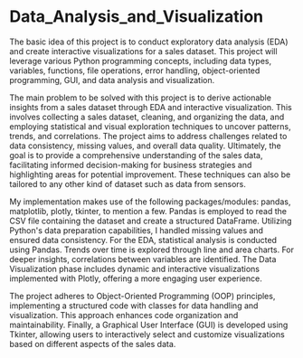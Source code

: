 # Data_Analysis_and_Visualization
The basic idea of this project is to conduct exploratory data analysis (EDA) and create interactive visualizations for a sales dataset. This project will leverage various Python programming concepts, including data types, variables, functions, file operations, error handling, object-oriented programming, GUI, and data analysis and visualization.

The main problem to be solved with this project is to derive actionable insights from a sales dataset through EDA and interactive visualization. This involves collecting a sales dataset, cleaning, and organizing the data, and employing statistical and visual exploration techniques to uncover patterns, trends, and correlations. The project aims to address challenges related to data consistency, missing values, and overall data quality. Ultimately, the goal is to provide a comprehensive understanding of the sales data, facilitating informed decision-making for business strategies and highlighting areas for potential improvement. These techniques can also be tailored to any other kind of dataset such as data from sensors.

My implementation makes use of the following packages/modules: pandas, matplotlib, plotly, tkinter, to mention a few. Pandas is employed to read the CSV file containing the dataset and create a structured DataFrame. Utilizing Python's data preparation capabilities, I handled missing values and ensured data consistency. For the EDA, statistical analysis is conducted using Pandas. Trends over time is explored through line and area charts. For deeper insights, correlations between variables are identified. The Data Visualization phase includes dynamic and interactive visualizations implemented with Plotly, offering a more engaging user experience.

The project adheres to Object-Oriented Programming (OOP) principles, implementing a structured code with classes for data handling and visualization. This approach enhances code organization and maintainability. Finally, a Graphical User Interface (GUI) is developed using Tkinter, allowing users to interactively select and customize visualizations based on different aspects of the sales data.
